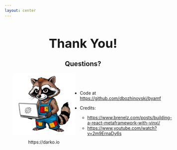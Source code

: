 ```yaml
---
layout: center
---
```


# Thank You!

## **Questions?**

<div class="twocol-wrap">

<div >
  <img src="../patches.svg" width="200px" class="mt-10" />

  <p class="mt-4 py-1" hover:bg="white op-10">
    <carbon:link /> https://darko.io
  </p>
</div>

<div>

- Code at https://github.com/dbozhinovski/byamf

- Credits:
  - https://www.brenelz.com/posts/building-a-react-metaframework-with-vinxi/
  - https://www.youtube.com/watch?v=2m9ErnaDy6s

</div>

</div>

<style>
  h1 {
    text-align: center;
    font-size: 2.5rem;
    margin-bottom: 10px;
  }

  h2 {
    text-align: center;
  }

  .twocol-wrap {
    display: flex;
    justify-content: space-between;
    align-items: center;
    justify-content: center;
    width: 100%;

    div {
      width: 50%;
      height: 100%;
      display: flex;
      flex-direction: column;
      align-items: center;
    }
  }
</style>
